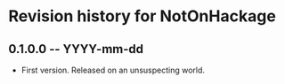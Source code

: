 # Revision history for NotOnHackage

## 0.1.0.0  -- YYYY-mm-dd

* First version. Released on an unsuspecting world.

